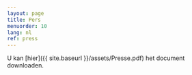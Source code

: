 ```yaml
---
layout: page
title: Pers
menuorder: 10
lang: nl
ref: press
---
```


U kan [hier]({{ site.baseurl }}/assets/Presse.pdf) het document downloaden.
